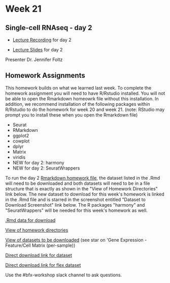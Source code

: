 # Week 21 

## Single-cell RNAseq - day 2

- [Lecture Recording](https://wustl.box.com/s/3lxzinmoqkqito53qwsvzex4p83yhbuw) for day 2

- [Lecture Slides](BFXworkshopDay2.pdf) for day 2

Presenter Dr. Jennifer Foltz


## Homework Assignments

This homework builds on what we learned last week. To complete the homework assignment you will need to have R/Rstudio installed. You will not be able to open the Rmarkdown homeowrk file without this installation. In addition, we recommend installation of the following packages within R/Rstudio to do the homework for week 20 and week 21. (note: RStudio may prompt you to install these when you open the Rmarkdown file) 
- Seurat
- RMarkdown
- ggplot2
- cowplot
- dplyr
- Matrix
- viridis
- NEW for day 2: harmony
- NEW for day 2: SeuratWrappers

To run the day 2 [Rmarkdown homework file](BFXworkshop_2023scRNA_Day2.Rmd), the dataset listed in the .Rmd will need to be downloaded and both datasets will need to be in a file structure that is exactly as shown in the "View of Homework Directories" link below. The new dataset to download for this week's homework is linked in the .Rmd file and is starred in the screenshot entitled "Dataset to Download Screenshot" link below. The R packages "harmony" and "SeuratWrappers" will be needed for this week's homework as well. 

[.Rmd data for download](https://wustl.box.com/s/jrf9d0dtek69jbk24xl8qosfvz44dv5z)

[View of homework directories](ViewofHomeworkDirectories.png)

[View of datasets to be downloaded](DatasetttoDownloadScreenshot.png) (see star on 'Gene Expression - Feature/Cell Matrix (per-sample)) 

[Direct download link for dataset](https://www.10xgenomics.com/resources/datasets/integrated-gex-totalseq-c-and-bcr-analysis-of-chromium-connect-generated-library-from-10k-human-pbmcs-2-standard) 

[Direct download link for flex dataset](https://www.10xgenomics.com/resources/datasets/10k-human-pbmcs-stained-with-totalseq-b-human-universal-cocktail-singleplex-sample-1-standard)

Use the #bfx-workshop slack channel to ask questions.
